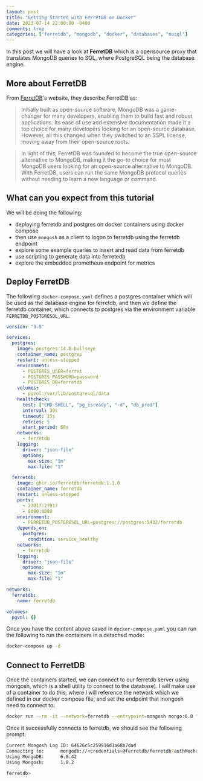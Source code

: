 ```yaml
---
layout: post
title: "Getting Started with FerretDB on Docker"
date: 2023-07-14 22:00:00 -0400
comments: true
categories: ["ferretdb", "mongodb", "docker", "databases", "nosql"]
---
```


In this post we will have a look at **FerretDB** which is a opensource proxy that translates MongoDB queries to SQL, where PostgreSQL being the database engine. 

## More about FerretDB

From [FerretDB](https://www.ferretdb.io/)'s website, they describe FerretDB as:

> Initially built as open-source software, MongoDB was a game-changer for many developers, enabling them to build fast and robust applications. Its ease of use and extensive documentation made it a top choice for many developers looking for an open-source database. However, all this changed when they switched to an SSPL license, moving away from their open-source roots.

> In light of this, FerretDB was founded to become the true open-source alternative to MongoDB, making it the go-to choice for most MongoDB users looking for an open-source alternative to MongoDB. With FerretDB, users can run the same MongoDB protocol queries without needing to learn a new language or command.

## What can you expect from this tutorial

We will be doing the following:

- deploying ferretdb and postgres on docker containers using docker compose
- then use `mongosh` as a client to logon to ferretdb using the ferretdb endpoint
- explore some example queries to insert and read data from ferretdb
- use scripting to generate data into ferretedb
- explore the embedded prometheus endpoint for metrics

## Deploy FerretDB

The following `docker-compose.yaml` defines a postgres container which will be used as the database engine for ferretdb, and then we define the ferretdb container, which connects to postgres via the environment variable `FERRETDB_POSTGRESQL_URL`.


```yaml
version: "3.9"

services:
  postgres:
    image: postgres:14.8-bullseye
    container_name: postgres
    restart: unless-stopped
    environment:
      - POSTGRES_USER=ferret
      - POSTGRES_PASSWORD=password
      - POSTGRES_DB=ferretdb
    volumes:
      - pgvol:/var/lib/postgresql/data
    healthcheck:
      test: ["CMD-SHELL", "pg_isready", "-d", "db_prod"]
      interval: 30s
      timeout: 15s
      retries: 5
      start_period: 60s
    networks:
      - ferretdb
    logging:
      driver: "json-file"
      options:
        max-size: "1m"
        max-file: "1"

  ferretdb:
    image: ghcr.io/ferretdb/ferretdb:1.1.0
    container_name: ferretdb
    restart: unless-stopped
    ports:
      - 27017:27017
      - 8080:8080
    environment:
      - FERRETDB_POSTGRESQL_URL=postgres://postgres:5432/ferretdb
    depends_on:
      postgres:
        condition: service_healthy
    networks:
      - ferretdb
    logging:
      driver: "json-file"
      options:
        max-size: "1m"
        max-file: "1"

networks:
  ferretdb:
    name: ferretdb

volumes:
  pgvol: {}
```

Once you have the content above saved in `docker-compose.yaml` you can run the following to run the containers in a detached mode:

```bash
docker-compose up -d
```

## Connect to FerretDB

Once the containers started, we can connect to our ferretdb server using mongosh, which is a shell utility to connect to the database). I will make use of a container to do this, where I will reference the network which we defined in our docker compose file, and set the endpoint that mongosh need to connect to:

```bash
docker run --rm -it --network=ferretdb --entrypoint=mongosh mongo:6.0 "mongodb://ferret:password@ferretdb/ferretdb?authMechanism=PLAIN"
```

Once it successfully connects to ferretdb, we should see the following prompt:

```bash
Current Mongosh Log ID:	64626c5c259916d1a68b7dad
Connecting to:		mongodb://<credentials>@ferretdb/ferretdb?authMechanism=PLAIN&directConnection=true&appName=mongosh+1.8.2
Using MongoDB:		6.0.42
Using Mongosh:		1.8.2

ferretdb>
```

